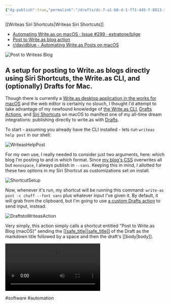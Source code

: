 ```yaml
---
{"dg-publish":true,"permalink":"/drafts/dc-7-a1-b0-d-1-f71-445-f-8813-3-ef-9-f0-bc-3967/","dgHomeLink":true,"dgPassFrontmatter":false}
---
```


[[Writeas Siri Shortcuts|Writeas Siri Shortcuts]]
- [Automating Write.as on macOS · Issue #299 · extratone/bilge](https://github.com/extratone/bilge/issues/299)
- [Post to Write.as blog action](https://actions.getdrafts.com/a/1u0)
- [r/davidblue - Automating Write.as Posts on macOS](https://reddit.com/r/davidblue/comments/slny7w/automating_writeas_posts_on_macos/)

![Post to Writeas Blog](https://user-images.githubusercontent.com/43663476/152098127-6408d6fc-8afd-482c-86aa-0bee8c1b0027.png)

## A setup for posting to Write.as blogs directly using Siri Shortcuts, the Write.as CLI, and (optionally) Drafts for Mac.

Though there is currently a [Write.as desktop application in the works for macOS](https://code.as/writeas/macos) and the web editor is certainly no slouch, I thought I'd attempt to take advantage of my newfound knowledge of [the Write.as CLI](https://github.com/writeas/writeas-cli), [Drafts Actions](https://actions.getdrafts.com/a/1u0), and [Siri Shortcuts](https://routinehub.co/shortcut/10981) on macOS to manifest one of my all-time dream integrations: publishing directly to write.as with [Drafts](https://apps.apple.com/us/app/drafts/id1435957248).

To start - assuming you already have the CLI installed - lets run `writeas help post` in our shell:

![WriteasHelpPost](https://user-images.githubusercontent.com/43663476/152664380-32cf084e-bde1-4d59-85d0-9f15c2da78a7.png)

For my own use, I really needed to consider just two arguments, here: which blog I'm posting to and in which format. Since [my blog's CSS](https://github.com/extratone/bilge/blob/main/Custom%20CSS.css) overwrites all but `monospace`, I always publish in `--sans`. Keeping this in mind, I allotted for these two options in my Siri Shortcut as customizations set on install.

![ShortcutSetup](https://user-images.githubusercontent.com/43663476/152664543-028221a5-4359-4bdd-8701-15fc38dcb5b2.png)

Now, whenever it's run, my shortcut will be running this command: `write-as post -c chaff --font sans` plus whatever input I've given it. By default, it will grab from the clipboard, but I'm going to use [a custom Drafts action](https://actions.getdrafts.com/a/1u0) to send input, instead.

![DraftstoWriteasAction](https://user-images.githubusercontent.com/43663476/152664614-b53bc430-caf0-4ecd-9547-df324f6fe836.png)

Very simply, this action simply calls a shortcut entitled "Post to Write.as Blog (macOS)" sending the [[[safe_title|[safe_title]]](https://docs.getdrafts.com/docs/actions/templates#content-tags) of the Draft as the markdown title followed by a space and then the draft's [[body|body]].

<video controls>
  <source src="https://user-images.githubusercontent.com/43663476/152664747-1a6fce01-85d6-46ff-bd13-e41d33544c78.mp4">
</video>

#software #automation